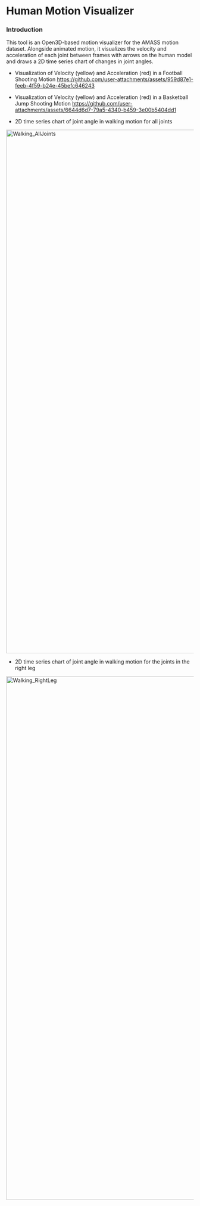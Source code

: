 # Human Motion Visualizer

### Introduction
This tool is an Open3D-based motion visualizer for the AMASS motion dataset. Alongside animated motion, it visualizes the velocity and acceleration of each joint between frames with arrows on the human model and draws a 2D time series chart of changes in joint angles.

- Visualization of Velocity (yellow) and Acceleration (red) in a Football Shooting Motion
https://github.com/user-attachments/assets/959d87e1-feeb-4f59-b24e-45befc646243

- Visualization of Velocity (yellow) and Acceleration (red) in a Basketball Jump Shooting Motion
https://github.com/user-attachments/assets/6644d6d7-79a5-4340-b459-3e00b5404dd1

- 2D time series chart of joint angle in walking motion for all joints
<img width="1405" alt="Walking_AllJoints" src="https://github.com/user-attachments/assets/101695b3-016e-4ec8-9851-e69e685489a7">

- 2D time series chart of joint angle in walking motion for the joints in the right leg
<img width="1405" alt="Walking_RightLeg" src="https://github.com/user-attachments/assets/016a7ffc-723f-495e-8003-010eb76e84db">

